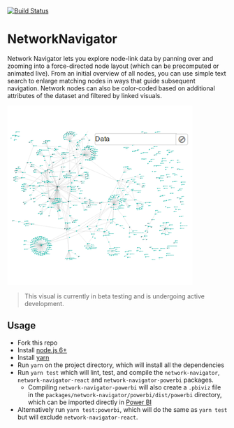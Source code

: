 [![Build Status](https://travis-ci.org/Microsoft/PowerBI-visuals-NetworkNavigator.svg?branch=develop)](https://travis-ci.org/Microsoft/PowerBI-visuals-NetworkNavigator)

# NetworkNavigator

Network Navigator lets you explore node-link data by panning over and zooming into a force-directed node layout (which can be precomputed or animated live). From an initial overview of all nodes, you can use simple text search to enlarge matching nodes in ways that guide subsequent navigation. Network nodes can also be color-coded based on additional attributes of the dataset and filtered by linked visuals.

![Network Navigator](/assets/screenshot.png?raw=true)

> This visual is currently in beta testing and is undergoing active development.

## Usage
* Fork this repo
* Install [node.js 6+](https://nodejs.org)
* Install [yarn](https://yarnpkg.com/lang/en/docs/install)
* Run `yarn` on the project directory, which will install all the dependencies
* Run `yarn test` which will lint, test, and compile the `network-navigator`, `network-navigator-react` and `network-navigator-powerbi` packages.
    * Compiling `network-navigator-powerbi` will also create a `.pbiviz` file in the `packages/network-navigator/powerbi/dist/powerbi` directory, which can be imported directly in [Power BI](https://app.powerbi.com/)
* Alternatively run `yarn test:powerbi`, which will do the same as `yarn test` but will exclude `network-navigator-react`.
